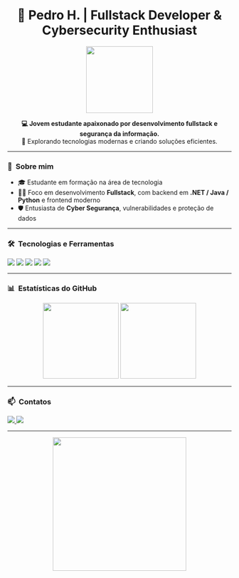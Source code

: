 <h1 align="center">🚀 Pedro H. | Fullstack Developer & Cybersecurity Enthusiast</h1>

<p align="center">
  <img src="https://media1.giphy.com/media/v1.Y2lkPTc5MGI3NjExZ2l1NjJwbTZnaDhkNG5mbmZvOHhhYnhpbTY4Y2Y1cTN4aGc3NWIwNSZlcD12MV9pbnRlcm5hbF9naWZfYnlfaWQmY3Q9Zw/26tn33aiTi1jkl6H6/giphy.gif" width="150"/>
</p>

<p align="center">
  <strong>💻 Jovem estudante apaixonado por desenvolvimento fullstack e segurança da informação.</strong><br>
  🔴 Explorando tecnologias modernas e criando soluções eficientes.
</p>

---

### 🧠 &nbsp;Sobre mim

- 🎓 Estudante em formação na área de tecnologia
- 👨‍💻 Foco em desenvolvimento **Fullstack**, com backend em **.NET / Java / Python** e frontend moderno
- 🛡️ Entusiasta de **Cyber Segurança**, vulnerabilidades e proteção de dados

---

### 🛠️ &nbsp;Tecnologias e Ferramentas

<p align="left">
  <img src="https://img.shields.io/badge/.NET-512BD4?style=for-the-badge&logo=dotnet&logoColor=white"/>
  <img src="https://img.shields.io/badge/C%23-239120?style=for-the-badge&logo=csharp&logoColor=white"/>
  <img src="https://img.shields.io/badge/Java-ED8B00?style=for-the-badge&logo=java&logoColor=white"/>
  <img src="https://img.shields.io/badge/Python-3776AB?style=for-the-badge&logo=python&logoColor=white"/>
  <img src="https://img.shields.io/badge/Fullstack-E34F26?style=for-the-badge&logo=visualstudiocode&logoColor=white"/>
</p>

---

### 📊 &nbsp;Estatísticas do GitHub

<p align="center">
  <img height="170" src="https://github-readme-stats.vercel.app/api?username=pedrooliveira-ti&show_icons=true&theme=tokyonight&hide_border=true"/>
  <img height="170" src="https://github-readme-stats.vercel.app/api/top-langs/?username=pedrooliveira-ti&layout=compact&theme=tokyonight&hide_border=true"/>
</p>

---


### 📫 &nbsp;Contatos

<p align="left">
  <a href="https://linkedin.com/in/pedroliveira-ti" target="_blank">
    <img src="https://img.shields.io/badge/-LinkedIn-0A66C2?style=for-the-badge&logo=linkedin&logoColor=white"/>
  </a>
  <a href="mailto:phenrique.vca@gmail.com">
    <img src="https://img.shields.io/badge/-Email-EA4335?style=for-the-badge&logo=gmail&logoColor=white"/>
  </a>
</p>

---

<p align="center">
  <img src="https://media0.giphy.com/media/v1.Y2lkPTc5MGI3NjExZ3Q1eWZ6b2FscXRzc2Fzb216MzNwbHd0NWI1OXh5ZGU1dWJkbXZ2cCZlcD12MV9pbnRlcm5hbF9naWZfYnlfaWQmY3Q9Zw/pYNhxuY2Xx528/giphy.gif" width="300">
</p>
